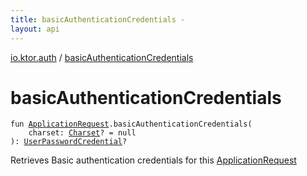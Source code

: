 ```yaml
---
title: basicAuthenticationCredentials - 
layout: api
---
```


<div class='api-docs-breadcrumbs'><a href="index.html">io.ktor.auth</a> / <a href="./basic-authentication-credentials.html">basicAuthenticationCredentials</a></div>

# basicAuthenticationCredentials

<div class="signature"><code><span class="keyword">fun </span><a href="../io.ktor.request/-application-request/index.html"><span class="identifier">ApplicationRequest</span></a><span class="symbol">.</span><span class="identifier">basicAuthenticationCredentials</span><span class="symbol">(</span><br/>&nbsp;&nbsp;&nbsp;&nbsp;<span class="parameterName" id="io.ktor.auth$basicAuthenticationCredentials(io.ktor.request.ApplicationRequest, java.nio.charset.Charset)/charset">charset</span><span class="symbol">:</span>&nbsp;<a href="http://docs.oracle.com/javase/6/docs/api/java/nio/charset/Charset.html"><span class="identifier">Charset</span></a><span class="symbol">?</span>&nbsp;<span class="symbol">=</span>&nbsp;null<br/><span class="symbol">)</span><span class="symbol">: </span><a href="-user-password-credential/index.html"><span class="identifier">UserPasswordCredential</span></a><span class="symbol">?</span></code></div>

Retrieves Basic authentication credentials for this <a href="../io.ktor.request/-application-request/index.html">ApplicationRequest</a>

